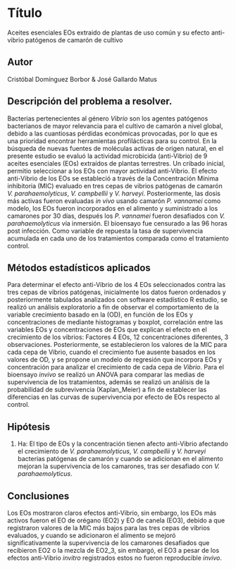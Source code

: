 # Título
Aceites esenciales EOs extraido de plantas de uso común y su efecto anti-vibrio patógenos de camarón de cultivo 

## Autor
Cristóbal Domínguez Borbor & José Gallardo Matus

## Descripción del problema a resolver.
Bacterias pertenecientes al género _Vibrio_  son los agentes patógenos bacterianos de mayor relevancia para el cultivo de camarón a nivel global, debido a las cuantiosas pérdidas económicas provocadas, por lo que es una prioridad encontrar herramientas profilácticas para su control. En la búsqueda de nuevas fuentes de moléculas activas de origen natural, en el presente estudio se evaluó la actividad microbicida (anti-Vibrio) de 9 aceites esenciales (EOs) extraídos de plantas terrestres. Un cribado inicial, permitio seleccionar a los EOs con mayor actividad anti-Vibrio. El efecto anti-Vibrio de los EOs se estableció a través de la Concentración Mínima inhibitoria (MIC) evaluado en tres cepas de vibrios patógenas de camarón _V. parahaemolyticus_, _V. campbellii_ y _V. harveyi_. Posteriormente, las dosis más activas fueron evaluadas _in vivo_ usando camarón _P. vannamei_ como modelo, los EOs fueron incorporados en el alimento y suministrado a los camarones por 30 días, después los _P. vannamei_ fueron desafiados con _V. parahaemolyticus_ vía inmersión. El bioensayo fue censurado a las 96 horas post infección. Como variable de repuesta la tasa de supervivencia acumulada en cada uno de los tratamientos comparada como el tratamiento control.

## Métodos estadísticos aplicados  
Para determinar el efecto anti-Vibrio de los 4 EOs seleccionados contra las tres cepas de vibrios patógenas, inicialmente los datos fueron ordenados y posteriormente tabulados analizados con software estadístico R estudio, se realizó un análisis exploratorio a fin de observar el comportamiento de la variable crecimiento basado en la (OD), en función de los EOs y concentraciones de mediante histogramas y boxplot, correlación entre las variables EOs y concentraciones de EOs que explican el efecto en el crecimiento de los vibrios: Factores 4 EOs, 12 concentraciones diferentes, 3 observaciones. Posteriormente, se establecieron los valores de la MIC para cada cepa de Vibrio, cuando el crecimiento fue ausente basados en los valores de OD, y se propone un modelo de regresión que incorpora EOs y concentración para analizar el crecimiento de cada cepa de _Vibrio_. Para el bioensayo _invivo_ se realizó un ANOVA para comparar las medias de supervivencia de los tratamientos, además se realizó un análisis de la probabilidad de subrevivencia (Kaplan_Meier) a fin de establecer las diferencias en las curvas de supervivencia por efecto de EOs respecto al control.

## Hipótesis
1.	Ha: El tipo de EOs y la concentración tienen afecto anti-Vibrio afectando el crecimiento de _V. parahaemolyticus_, _V. campbellii_ y _V. harveyi_ bacterias patógenas de camarón y cuando se adicionan en el alimento mejoran la supervivencia de los camarones, tras ser desafiado con _V. parahaemolyticus_.  

## Conclusiones
Los EOs mostraron claros efectos anti-Vibrio, sin embargo, los EOs más activos fueron el EO de orégano (EO2) y EO de canela (EO3), debido a que registraron valores de la MIC más bajos para las tres cepas de vibrios evaluados, y cuando se adicionaron el alimento se mejoró significativamente la supervivencia de los camarones desafiados que recibieron EO2 o la mezcla de EO2_3, sin embargó, el EO3 a pesar de los efectos anti-Vibrio _invitro_ registrados estos no fueron reproducible _invivo_. 

